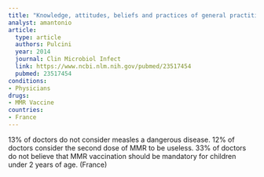 ```yaml
---
title: "Knowledge, attitudes, beliefs and practices of general practitioners towards measles and MMR vaccination in southeastern France in 2012"
analyst: amantonio
article:
  type: article
  authors: Pulcini
  year: 2014
  journal: Clin Microbiol Infect
  link: https://www.ncbi.nlm.nih.gov/pubmed/23517454
  pubmed: 23517454
conditions:
- Physicians
drugs:
- MMR Vaccine
countries:
- France
---
```


13% of doctors do not consider measles a dangerous disease. 12% of doctors consider the second dose of MMR to be useless.
33% of doctors do not believe that MMR vaccination should be mandatory for children under 2 years of age. (France)

